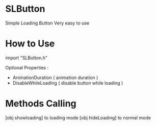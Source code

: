 # SLButton

Simple Loading Button
Very easy to use

# How to Use
import "SLButton.h"

Optional Properties :

+ AnimationDuration ( animation duration )
+ DisableWhileLoading ( disable button while loading )

# Methods Calling

[obj showloading] to loading mode
[obj hideLoading] to normal mode
